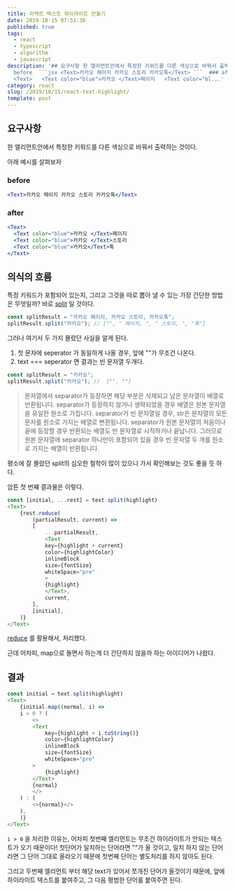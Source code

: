```yaml
---
title: 리액트 텍스트 하이라이트 만들기
date: 2019-10-15 07:51:36
published: true
tags:
  - react
  - typescript
  - algorithm
  - javascript
description: '## 요구사항 한 엘리먼트안에서 특정한 키워드를 다른 색싱으로 바꿔서 출력하는 것이다.  아래 예시를 살펴보자  ###
  before  ```jsx <Text>카카오 페이지 카카오 스토리 카카오톡</Text> ```  ### after  ```jsx
  <Text>   <Text color="blue">카카오 </Text>페이지   <Text color="bl...'
category: react
slug: /2019/10/15/react-text-highlight/
template: post
---
```

## 요구사항

한 엘리먼트안에서 특정한 키워드를 다른 색싱으로 바꿔서 출력하는 것이다.

아래 예시를 살펴보자

### before

```jsx
<Text>카카오 페이지 카카오 스토리 카카오톡</Text>
```

### after

```jsx
<Text>
  <Text color="blue">카카오 </Text>페이지
  <Text color="blue">카카오 </Text>스토리
  <Text color="blue">카카오</Text>톡
</Text>
```

## 의식의 흐름

특정 키워드가 포함되어 있는지, 그리고 그것을 따로 뽑아 낼 수 있는 가장 간단한 방법은 무엇일까? 바로 [split](https://developer.mozilla.org/ko/docs/Web/JavaScript/Reference/Global_Objects/String/split) 일 것이다.

```javascript
const splitResult = "카카오 페이지, 카카오 스토리, 카카오톡";
splitResult.split("카카오"); // ["", " 페이지, ", " 스토리, ", "톡"]
```

그러나 여기서 두 가지 몰랐던 사실을 알게 된다.

1. 첫 문자에 seperator 가 동일하게 나올 경우, 앞에 ""가 무조건 나온다.
2. text === seperator 면 결과는 빈 문자열 두개다.

```javascript
const splitResult = "카카오";
splitResult.split("카카오"); //  ["", ""]
```

> 문자열에서 separator가 등장하면 해당 부분은 삭제되고 남은 문자열이 배열로 반환됩니다. separator가 등장하지 않거나 생략되었을 경우 배열은 원본 문자열을 유일한 원소로 가집니다. separator가 빈 문자열일 경우, str은 문자열의 모든 문자를 원소로 가지는 배열로 변환됩니다. separator가 원본 문자열의 처음이나 끝에 등장할 경우 반환되는 배열도 빈 문자열로 시작하거나 끝납니다. 그러므로 원본 문자열에 separator 하나만이 포함되어 있을 경우 빈 문자열 두 개를 원소로 가지는 배열이 반환됩니다.

평소에 잘 몰랐던 split의 심오한 철학이 많이 있으니 가서 확인해보는 것도 좋을 듯 하다.

암튼 첫 번쨰 결과물은 이렇다.

```typescript
const [initial, ...rest] = text.split(highlight)
<Text>
    {rest.reduce(
        (partialResult, current) =>
        [
            ...partialResult,
            <Text
            key={highlight + current}
            color={highlightColor}
            inlineBlock
            size={fontSize}
            whiteSpace="pre"
            >
            {highlight}
            </Text>,
            current,
        ],
        [initial],
    )}
</Text>
```

[reduce](https://developer.mozilla.org/ko/docs/Web/JavaScript/Reference/Global_Objects/Array/Reduce) 를 활용해서, 처리했다.

근데 어차피, map으로 돌면서 하는게 더 간단하지 않을까 하는 아이디어가 나왔다.

## 결과

```typescript
const initial = text.split(highlight)
<Text>
    {initial.map((normal, i) =>
    i > 0 ? (
        <>
        <Text
            key={highlight + i.toString()}
            color={highlightColor}
            inlineBlock
            size={fontSize}
            whiteSpace="pre"
        >
            {highlight}
        </Text>
        {normal}
        </>
    ) : (
        <>{normal}</>
    ),
    )}
</Text>
```

`i > 0` 을 처리한 이유는, 어차피 첫번째 엘리먼트는 무조건 하이라이트가 안되는 텍스트가 오기 때문이다! 첫단어가 일치하는 단어라면 ""가 올 것이고, 일치 하지 않는 단어라면 그 단어 그대로 올라오기 때문에 첫번째 단어는 별도처리를 하지 않아도 된다.

그리고 두번째 엘리먼트 부터 해당 text가 있어서 쪼개진 단어가 올것이기 때문에, 앞에 하이라이트 텍스트를 붙여주고, 그 다음 평범한 단어를 붙여주면 된다.
